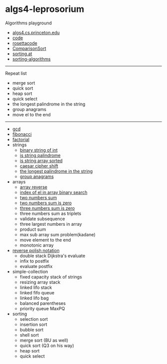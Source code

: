 # algs4-leprosorium

Algorithms playground 
- [algs4.cs.princeton.edu](https://algs4.cs.princeton.edu/home/)
- [code](https://algs4.cs.princeton.edu/code/)
- [rosettacode](https://rosettacode.org/wiki/Category:Programming_Tasks)
- [ComparisonSort](https://www.cs.usfca.edu/~galles/visualization/ComparisonSort.html)
- [sorting.at](http://sorting.at/)
- [sorting-algorithms](https://www.toptal.com/developers/sorting-algorithms)
___
Repeat list
- merge sort
- quick sort
- heap sort
- quick select
- the longest palindrome in the string
- group anagrams
- move el to the end
___

- [gcd](https://github.com/solairerove/algs4-leprosorium/blob/master/euclid-highest-common-factor/src/main/java/com/github/solairerove/algs4/leprosorium/gcd_euclid/Application.java)
- [fibonacci](https://github.com/solairerove/algs4-leprosorium/blob/6981facfdce0753c01b4e3a25ae21ba1b9035f70/fibonacci/src/main/java/com/github/solairerove/algs4/leprosorium/fibonacci/Application.java#L54)
- [factorial](https://github.com/solairerove/algs4-leprosorium/blob/41154b2f7152dff03257f8e3ebcddeb28511b344/factorial/src/main/java/com/github/solairerove/algs4/leprosorium/factorial/Application.java#L10)
- strings
    - [binary string of int](https://github.com/solairerove/algs4-leprosorium/blob/a476ba05ba9549e21b5fa1b4096ecad73e14d3ca/exercise/src/main/java/com/github/solairerove/algs4/leprosorium/exercise1/ToBinaryStringApplication.java#L11)
    - [is string palindrome](https://github.com/solairerove/algs4-leprosorium/blob/39400707393632541e2db715d39a7fcdff85822b/simple-string/src/main/java/com/github/solairerove/algs4/leprosorium/simple_string/IsPalindromeApplication.java#L13)
    - [is string array sorted](https://github.com/solairerove/algs4-leprosorium/blob/dcb71b86dc350bb726cad951f3d2fa66998a12a9/simple-string/src/main/java/com/github/solairerove/algs4/leprosorium/simple_string/IsStringArraySorted.java#L17)
    - [caesar cipher shift](https://github.com/solairerove/algs4-leprosorium/blob/0e38a3a848ff60b8c9e28a4a008ac17a1adb80d8/simple-string/src/main/java/com/github/solairerove/algs4/leprosorium/simple_string/CaesarCipherEncryptor.java#L21)
    - [the longest palindrome in the string](https://github.com/solairerove/algs4-leprosorium/blob/ba617f6a0c1af4159dba4a95682e48bf6e202654/simple-string/src/main/java/com/github/solairerove/algs4/leprosorium/simple_string/LongestPalindromicString.java#L41)
    - [group anagrams](https://github.com/solairerove/algs4-leprosorium/blob/9bf72424aeb592039e996156c0f4b49a928aaff3/simple-string/src/main/java/com/github/solairerove/algs4/leprosorium/simple_string/GroupAnagrams.java#L33)
- arrays
    - [array reverse](https://github.com/solairerove/algs4-leprosorium/blob/dcb71b86dc350bb726cad951f3d2fa66998a12a9/simple-array/src/main/java/com/github/solairerove/algs4/leprosorium/simple_arrays/Application.java#L84)
    - [index of el in array binary search](https://github.com/solairerove/algs4-leprosorium/blob/a1a6c3a6329faf6999f29254a0fa16374d80abfc/binary/src/main/java/com/github/solairerove/algs4/leprosorium/binary/Application.java#L34)
    - [two numbers sum](https://github.com/solairerove/algs4-leprosorium/blob/c6f23c28aa86911bd39130913e78c7e14a96af7c/two-number-sum/src/main/java/com/github/solairerove/algs4/leprosorium/two_number_sum/TwoNumberSum.java#L69)
    - [two numbers sum is zero](https://github.com/solairerove/algs4-leprosorium/blob/5d06b09fa8edefec3caba92e568f57299b29fc4a/two-number-sum/src/main/java/com/github/solairerove/algs4/leprosorium/two_number_sum/TwoSum.java#L21)
    - [three numbers sum is zero](https://github.com/solairerove/algs4-leprosorium/blob/e7abb3409d113e541a66cc2cafb87abadd45c2b5/two-number-sum/src/main/java/com/github/solairerove/algs4/leprosorium/two_number_sum/ThreeSum.java#L36)
    - three numbers sum as triplets
    - validate subsequence
    - three largest numbers in array
    - product sum
    - max sub array sum problem(kadane)
    - move element to the end
    - monotonic array
- [reverse polish notation](https://github.com/solairerove/algs4-leprosorium/tree/master/edsger-wybe-dijkstra/src/main/java/com/github/solairerove/algs4/leprosorium/dijkstra)
    - double stack Dijkstra's evaluate
    - infix to postfix
    - evaluate postfix
- simple-collection
    - fixed capacity stack of strings
    - resizing array stack
    - linked lifo stack
    - linked fifo queue
    - linked lifo bag
    - balanced parentheses
    - priority queue MaxPQ
- sorting
    - selection sort
    - insertion sort
    - bubble sort
    - shell sort
    - merge sort (BU as well)
    - quick sort (Q3 on his way)
    - heap sort
    - quick select 
